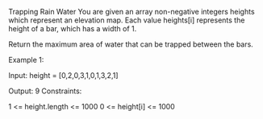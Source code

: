 Trapping Rain Water
You are given an array non-negative integers heights which represent an elevation map. Each value heights[i] represents the height of a bar, which has a width of 1.

Return the maximum area of water that can be trapped between the bars.

Example 1:



Input: height = [0,2,0,3,1,0,1,3,2,1]

Output: 9
Constraints:

1 <= height.length <= 1000
0 <= height[i] <= 1000
